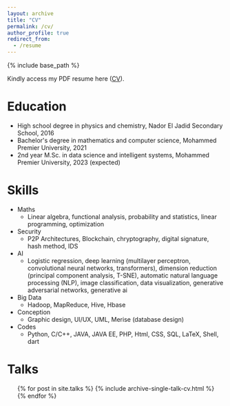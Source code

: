 ```yaml
---
layout: archive
title: "CV"
permalink: /cv/
author_profile: true
redirect_from:
  - /resume
---
```


{% include base_path %}

Kindly access my PDF resume here ([CV](https://drive.google.com/file/d/1pucpd3H5px-cTKHbE6-UXb8Se90VhScz/view?usp=sharing)).

Education
======
* High school degree in physics and chemistry, Nador El Jadid Secondary School, 2016
* Bachelor's degree in mathematics and computer science, Mohammed Premier University, 2021
* 2nd year M.Sc. in data science and intelligent systems, Mohammed Premier University, 2023 (expected)
  
Skills
======
* Maths
  * Linear algebra, functional analysis, probability and statistics, linear programming, optimization
* Security
  * P2P Architectures, Blockchain, chryptography, digital signature, hash method, IDS
* AI
  * Logistic regression, deep learning (multilayer perceptron, convolutional neural networks, transformers), dimension reduction (principal component analysis, T-SNE), automatic natural language processing (NLP), image classification, data visualization, generative adversarial networks, generative ai
* Big Data
  * Hadoop, MapReduce, Hive, Hbase
* Conception
  * Graphic design, UI/UX, UML, Merise (database design)
* Codes
  * Python, C/C++, JAVA, JAVA EE, PHP, Html, CSS, SQL, LaTeX, Shell, dart
 
Talks
======
  <ul>{% for post in site.talks %}
    {% include archive-single-talk-cv.html %}
  {% endfor %}</ul>
